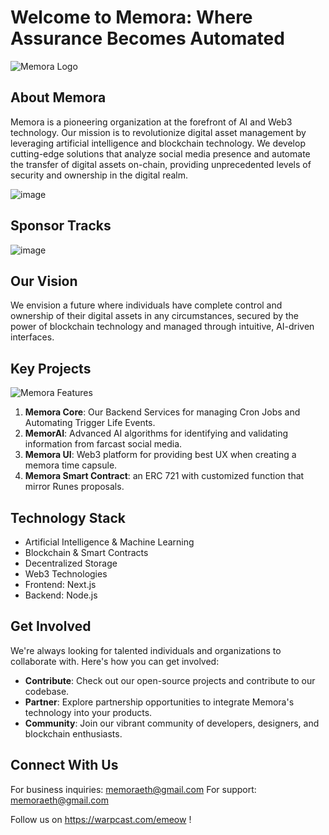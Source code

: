 # Welcome to Memora: Where Assurance Becomes Automated

![Memora Logo](https://github.com/user-attachments/assets/d24c196e-dd56-4e8d-8c8b-8664c0fe0264)

## About Memora

Memora is a pioneering organization at the forefront of AI and Web3 technology. Our mission is to revolutionize digital asset management by leveraging artificial intelligence and blockchain technology. We develop cutting-edge solutions that analyze social media presence and automate the transfer of digital assets on-chain, providing unprecedented levels of security and ownership in the digital realm.

![image](https://github.com/user-attachments/assets/e12bc2f6-f04d-43f2-9c74-5721ed5f0184)


## Sponsor Tracks
![image](https://github.com/user-attachments/assets/0588afc1-94cb-4902-9ba3-0712c0c9c61f)



## Our Vision

We envision a future where individuals have complete control and ownership of their digital assets in any circumstances, secured by the power of blockchain technology and managed through intuitive, AI-driven interfaces.

## Key Projects

![Memora Features](https://github.com/user-attachments/assets/2053eed1-e917-4140-aa62-b15cfcc25abd)

1. **Memora Core**: Our Backend Services for managing Cron Jobs and Automating Trigger Life Events.
2. **MemorAI**: Advanced AI algorithms for identifying and validating information from farcast social media.
3. **Memora UI**: Web3 platform for providing best UX when creating a memora time capsule.
4. **Memora Smart Contract**: an ERC 721 with customized function that mirror Runes proposals.

## Technology Stack

- Artificial Intelligence & Machine Learning
- Blockchain & Smart Contracts
- Decentralized Storage
- Web3 Technologies
- Frontend: Next.js
- Backend: Node.js

## Get Involved

We're always looking for talented individuals and organizations to collaborate with. Here's how you can get involved:

- **Contribute**: Check out our open-source projects and contribute to our codebase.
- **Partner**: Explore partnership opportunities to integrate Memora's technology into your products.
- **Community**: Join our vibrant community of developers, designers, and blockchain enthusiasts.

## Connect With Us

For business inquiries: memoraeth@gmail.com
For support: memoraeth@gmail.com

Follow us on https://warpcast.com/emeow ! 


<!--

**Here are some ideas to get you started:**

🙋‍♀️ A short introduction - what is your organization all about?
🌈 Contribution guidelines - how can the community get involved?
👩‍💻 Useful resources - where can the community find your docs? Is there anything else the community should know?
🍿 Fun facts - what does your team eat for breakfast?
🧙 Remember, you can do mighty things with the power of [Markdown](https://docs.github.com/github/writing-on-github/getting-started-with-writing-and-formatting-on-github/basic-writing-and-formatting-syntax)
-->
